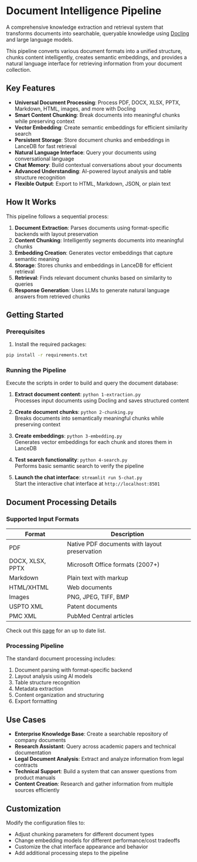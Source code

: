 # Document Intelligence Pipeline

A comprehensive knowledge extraction and retrieval system that transforms documents into searchable, queryable knowledge using [Docling](https://github.com/DS4SD/docling) and large language models.

This pipeline converts various document formats into a unified structure, chunks content intelligently, creates semantic embeddings, and provides a natural language interface for retrieving information from your document collection.

## Key Features

- **Universal Document Processing**: Process PDF, DOCX, XLSX, PPTX, Markdown, HTML, images, and more with Docling
- **Smart Content Chunking**: Break documents into meaningful chunks while preserving context
- **Vector Embedding**: Create semantic embeddings for efficient similarity search
- **Persistent Storage**: Store document chunks and embeddings in LanceDB for fast retrieval
- **Natural Language Interface**: Query your documents using conversational language
- **Chat Memory**: Build contextual conversations about your documents
- **Advanced Understanding**: AI-powered layout analysis and table structure recognition
- **Flexible Output**: Export to HTML, Markdown, JSON, or plain text

## How It Works

This pipeline follows a sequential process:

1. **Document Extraction**: Parses documents using format-specific backends with layout preservation
2. **Content Chunking**: Intelligently segments documents into meaningful chunks
3. **Embedding Creation**: Generates vector embeddings that capture semantic meaning
4. **Storage**: Stores chunks and embeddings in LanceDB for efficient retrieval
5. **Retrieval**: Finds relevant document chunks based on similarity to queries
6. **Response Generation**: Uses LLMs to generate natural language answers from retrieved chunks

## Getting Started

### Prerequisites

1. Install the required packages:

```bash
pip install -r requirements.txt
```

### Running the Pipeline

Execute the scripts in order to build and query the document database:

1. **Extract document content**: `python 1-extraction.py`  
   Processes input documents using Docling and saves structured content

2. **Create document chunks**: `python 2-chunking.py`  
   Breaks documents into semantically meaningful chunks while preserving context

3. **Create embeddings**: `python 3-embedding.py`  
   Generates vector embeddings for each chunk and stores them in LanceDB

4. **Test search functionality**: `python 4-search.py`  
   Performs basic semantic search to verify the pipeline

5. **Launch the chat interface**: `streamlit run 5-chat.py`  
   Start the interactive chat interface at `http://localhost:8501`

## Document Processing Details

### Supported Input Formats

| Format | Description |
|--------|-------------|
| PDF | Native PDF documents with layout preservation |
| DOCX, XLSX, PPTX | Microsoft Office formats (2007+) |
| Markdown | Plain text with markup |
| HTML/XHTML | Web documents |
| Images | PNG, JPEG, TIFF, BMP |
| USPTO XML | Patent documents |
| PMC XML | PubMed Central articles |

Check out this [page](https://ds4sd.github.io/docling/supported_formats/) for an up to date list.

### Processing Pipeline

The standard document processing includes:

1. Document parsing with format-specific backend
2. Layout analysis using AI models
3. Table structure recognition
4. Metadata extraction
5. Content organization and structuring
6. Export formatting

## Use Cases

- **Enterprise Knowledge Base**: Create a searchable repository of company documents
- **Research Assistant**: Query across academic papers and technical documentation
- **Legal Document Analysis**: Extract and analyze information from legal contracts
- **Technical Support**: Build a system that can answer questions from product manuals
- **Content Creation**: Research and gather information from multiple sources efficiently

## Customization

Modify the configuration files to:
- Adjust chunking parameters for different document types
- Change embedding models for different performance/cost tradeoffs
- Customize the chat interface appearance and behavior
- Add additional processing steps to the pipeline